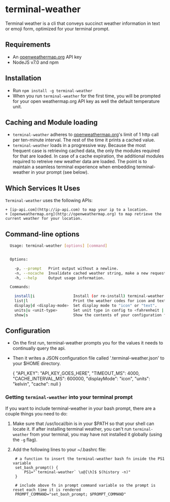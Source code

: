 # terminal-weather

Terminal weather is a cli that conveys succinct weather information in text or emoji form, optimized for your terminal prompt.

## Requirements

+ An [openweathermap.org](http://openweathermap.org) API key
+ NodeJS v7.0 and npm

## Installation

+ Run `npm install -g terminal-weather`
+ When you run `terminal-weather` for the first time, you will be prompted for your open weathermap.org API key as well the default temperature unit.

## Caching and Module loading

+ `terminal-weather` adheres to [openweathermap.org](http://openweathermap.org)'s limit of 1 http call per ten-minute interval. The rest of the time it prints a cached value. 
+ `terminal-weather` loads in a progressive way. Because the most frequent case is retrieving cached data, the only the modules required for that are loaded.  In case of a cache expiration, the additional modules required to retreive new weather data are loaded. The point is to maintain a seamless terminal experience when embedding terminal-weather in your prompt (see below). 

## Which Services It Uses

`Terminal-weather` uses the following APIs:

    + [ip-api.com](http://ip-api.com) to map your ip to a location.
    + [openweathermap.org](http://openweathermap.org) to map retrieve the current weather for your location.

## Command-line options

````bash
  Usage: terminal-weather [options] [command]


  Options:

    -p, --prompt   Print output without a newline.
    -n, --nocache  Invalidate cached weather string, make a new request for the weather.
    -h, --help     Output usage information.

  Commands:

    install|i                 Install (or re-install) terminal-weather configuration file to your configuration file.
    list|l                    Print the weather codes for icon and text.
    display|d <display-mode>  Set display mode to "icon" or "text".
    units|u <unit-type>       Set unit type in config to <fahrenheit | celcius | kelvin>. Shorthand is supported, e.g. "f" for fahrenheit.
    show|s                    Show the contents of your configuration file in a more readable format.

````

## Configuration 

+ On the first run, terminal-weather prompts you for the values it needs to continually query the api.
+ Then it writes a JSON configuration file called '.terminal-weather.json' to your $HOME directory.

    {
        "API_KEY": "API_KEY_GOES_HERE",
        "TIMEOUT_MS": 4000,
        "CACHE_INTERVAL_MS": 600000,
        "displayMode": "icon",
        "units": "kelvin",
        "cache": null
    }

### Getting `terminal-weather` into your terminal prompt

If you want to include terminal-weather in your bash prompt, there are a couple things you need to do:

1. Make sure that /usr/local/bin is in your $PATH so that your shell can locate it. If after installing terminal weather, you can't run `terminal-weather` from your terminal, you may have not installed it globally (using the `-g` flag). 
2. Add the following lines to your ~/.bashrc file:

        # a function to insert the terminal-weather bash fn inside the PS1 variable
        set_bash_prompt() {
            PS1="`terminal-weather` \u@[\h]$ $(history -n)"
        }

        # include above fn in prompt command variable so the prompt is reset each time it is rendered
        PROMPT_COMMAND="set_bash_prompt; $PROMPT_COMMAND"

